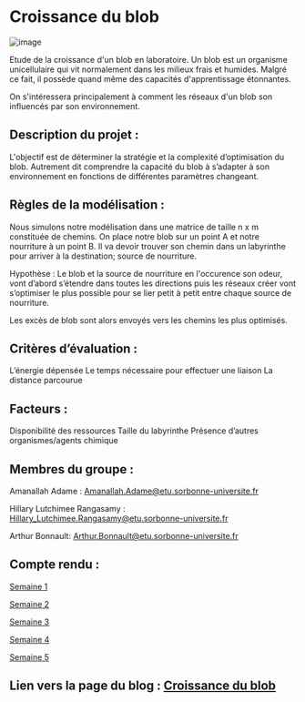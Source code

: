 # Croissance du blob

![image](https://www.science-et-vie.com/wp-content/uploads/scienceetvie/2021/10/qu-est-que-blob-animal-vegetal.jpg)

Etude de la croissance d'un blob en laboratoire. Un blob est un organisme unicellulaire qui vit normalement dans les milieux frais et humides. Malgré ce fait, il possède quand même des capacités d'apprentissage étonnantes.

On s'intéressera principalement à comment les réseaux d'un blob son influencés par son environnement.

## Description du projet : ##

L'objectif est de déterminer la stratégie et la complexité d’optimisation du blob. Autrement dit comprendre la capacité du blob à s’adapter à son environnement en fonctions de différentes paramètres changeant.

## Règles de la modélisation : ##  

Nous simulons notre modélisation dans une matrice de taille n x m constituée de chemins. On place notre blob sur un point A et notre nourriture à un point B. Il va devoir trouver son chemin dans un labyrinthe pour arriver à la destination; source de nourriture.

Hypothèse : Le blob et la source de nourriture en l'occurence son odeur, vont d’abord s’étendre dans toutes les directions puis les réseaux créer vont s’optimiser le plus possible pour se lier petit à petit entre chaque source de nourriture.

Les excès de blob sont alors envoyés vers les chemins les plus optimisés.

## Critères d’évaluation : ##

L’énergie dépensée
Le temps nécessaire pour effectuer une liaison
La distance parcourue

## Facteurs : ##
Disponibilité des ressources
Taille du labyrinthe
Présence d’autres organismes/agents chimique

## Membres du groupe : ##

Amanallah Adame : Amanallah.Adame@etu.sorbonne-universite.fr

Hillary Lutchimee Rangasamy : Hillary_Lutchimee.Rangasamy@etu.sorbonne-universite.fr 

Arthur Bonnault: Arthur.Bonnault@etu.sorbonne-universite.fr

## Compte rendu : ##

[Semaine 1](https://are-dynamic-2024-g4.github.io/croissance-du-blob/semaine1)

[Semaine 2](https://are-dynamic-2024-g4.github.io/croissance-du-blob/semaine2)

[Semaine 3](https://are-dynamic-2024-g4.github.io/croissance-du-blob/semaine3)

[Semaine 4](https://are-dynamic-2024-g4.github.io/croissance-du-blob/semaine4)

[Semaine 5](https://are-dynamic-2024-g4.github.io/croissance-du-blob/semaine5)


## Lien vers la page du blog : <a href="https://are-dynamic-2024-g4.github.io/croissance-du-blob/"> Croissance du blob </a>




